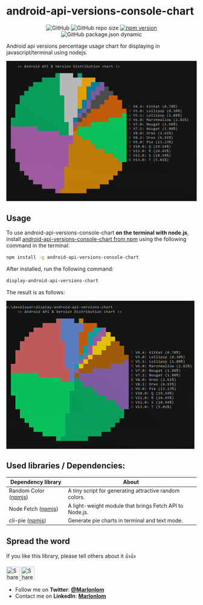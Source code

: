 # android-api-versions-console-chart

<div align="center">

![GitHub](https://img.shields.io/github/license/marlonlom/android-api-versions-console-chart)
![GitHub repo size](https://img.shields.io/github/repo-size/marlonlom/android-api-versions-console-chart)
[![npm version](https://img.shields.io/npm/v/android-api-versions-console-chart.svg?style=flat-square)](https://www.npmjs.com/package/android-api-versions-console-chart)
<br>
![GitHub package.json dynamic](https://img.shields.io/github/package-json/keywords/marlonlom/android-api-versions-console-chart)
</div>

Android api versions percentage usage chart for displaying in javascript/terminal using nodejs.

![Android api versions percentage chart in action](https://raw.githubusercontent.com/marlonlom/android-api-versions-console-chart/main/screenshots/console-chart-displayed.png "console chart displayed")

## Usage
To use android-api-versions-console-chart **on the terminal with node.js**, install [android-api-versions-console-chart from npm](https://www.npmjs.org/package/android-api-versions-console-chart) using the following command in the terminal:

```bash
npm install -g android-api-versions-console-chart
```
After installed, run the following command:

```bash
display-android-api-versions-chart
```

The result is as follows:

![Usage of display-android-api-versions-chart command](https://raw.githubusercontent.com/marlonlom/android-api-versions-console-chart/main/screenshots/console-chart-displayed-command.png "console chart displayed after installed")


## Used libraries / Dependencies:

| Dependency library                                                | About                                                   |
|-------------------------------------------------------------------|---------------------------------------------------------|
| Random Color ([npmjs](https://www.npmjs.com/package/randomcolor)) | A tiny script for generating attractive random colors.  |
| Node Fetch ([npmjs](https://www.npmjs.com/package/node-fetch))    | A light-weight module that brings Fetch API to Node.js. |
| cli-pie ([npmjs](https://www.npmjs.com/package/cli-pie))          | Generate pie charts in terminal and text mode.          |

## Spread the word

If you like this library, please tell others about it :thumbsup::thumbsup:

<a href="https://twitter.com/intent/tweet?text=Android%20api%20versions%20percentage%20usage%20chart%20being%20displayed%20in%20terminal%3F%3F%20Check%20out%20this%20awesome%20library%20on%20Github%3A%20https://www.npmjs.org/package/android-api-versions-console-chart" target="_blank" title="share to twitter" style="width:100%"><img src="https://github.com/marlonlom/staticmaps_builder/blob/master/design/twitter_icon.png" title="Share on Twitter" width="35" height=35 />
<a href="https://www.facebook.com/sharer/sharer.php?u=www.npmjs.org/package/android-api-versions-console-chart" target="_blank" title="share to facebook" style="width:100%"><img src="https://github.com/marlonlom/staticmaps_builder/blob/master/design/facebook_icon.png" title="Share on Facebook" width="35" height=35 />

 - []()Follow me on **Twitter**: [**@Marlonlom**](https://twitter.com/marlonlom)
 - Contact me on **LinkedIn**: [**Marlonlom**](https://co.linkedin.com/in/marlonlom)
